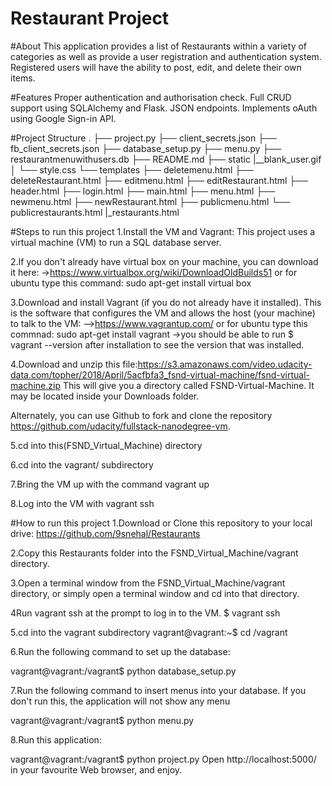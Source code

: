 # Restaurant Project


#About
This application provides a list of Restaurants within a variety of categories as well as provide a user registration and authentication system. Registered users will have the ability to post, edit, and delete their own items.

#Features
Proper authentication and authorisation check.
Full CRUD support using SQLAlchemy and Flask.
JSON endpoints.
Implements oAuth using Google Sign-in API.

#Project Structure
.
├── project.py
├── client_secrets.json
├── fb_client_secrets.json
├── database_setup.py
├── menu.py
├── restaurantmenuwithusers.db
├── README.md
├── static
    |__blank_user.gif
│   └── style.css
└── templates
    ├── deletemenu.html
    ├── deleteRestaurant.html
    ├── editmenu.html
    ├── editRestaurant.html
    ├── header.html
    ├── login.html
    ├── main.html
    ├── menu.html
    ├── newmenu.html
    ├── newRestaurant.html
    ├── publicmenu.html
    └── publicrestaurants.html
    |_restaurants.html

#Steps to run this project
1.Install the VM and Vagrant:
This project uses a virtual machine (VM) to run a SQL database server.

2.If you don't already have virtual box on your machine, you can download it here:
->https://www.virtualbox.org/wiki/DownloadOldBuilds51 
or for ubuntu type this command: sudo apt-get install virtual box

3.Download and install Vagrant (if you do not already have it installed). This is the software that configures the VM and allows the host (your machine) to talk to the VM:
-->https://www.vagrantup.com/
or for ubuntu type this commnad: sudo apt-get install vagrant
->you should be able to run $ vagrant --version after installation to see the version that was installed.

4.Download and unzip this file:https://s3.amazonaws.com/video.udacity-data.com/topher/2018/April/5acfbfa3_fsnd-virtual-machine/fsnd-virtual-machine.zip  This will give you a directory called FSND-Virtual-Machine. It may be located inside your Downloads folder.

Alternately, you can use Github to fork and clone the repository https://github.com/udacity/fullstack-nanodegree-vm.

5.cd into this(FSND_Virtual_Machine) directory

6.cd into the vagrant/ subdirectory

7.Bring the VM up with the command vagrant up

8.Log into the VM with vagrant ssh

#How to run this project 
1.Download or Clone this repository to your local drive: https://github.com/9snehal/Restaurants

2.Copy this Restaurants folder into the FSND_Virtual_Machine/vagrant directory.

3.Open a terminal window from the FSND_Virtual_Machine/vagrant directory, or simply open a terminal window and cd into that directory.

4Run vagrant ssh at the prompt to log in to the VM.
$ vagrant ssh

5.cd into the vagrant subdirectory
vagrant@vagrant:~$ cd /vagrant

6.Run the following command to set up the database:

vagrant@vagrant:/vagrant$ python database_setup.py

7.Run the following command to insert menus into your database. If you don't run this, the application will not show any menu

vagrant@vagrant:/vagrant$ python menu.py

8.Run this application:

vagrant@vagrant:/vagrant$ python project.py
Open http://localhost:5000/ in your favourite Web browser, and enjoy.


